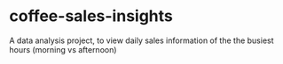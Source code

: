 # coffee-sales-insights
A data analysis project, to view daily sales information of the the busiest hours (morning vs afternoon)

